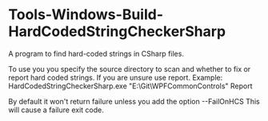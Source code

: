 # Tools-Windows-Build-HardCodedStringCheckerSharp
A program to find hard-coded strings in CSharp files.

To use you you specify the source directory to scan and whether to fix or report hard coded strings.  If you are unsure use
report.  Example:
HardCodedStringCheckerSharp.exe "E:\Git\WPFCommonControls" Report

By default it won't return failure unless you add the option --FailOnHCS
This will cause a failure exit code.
